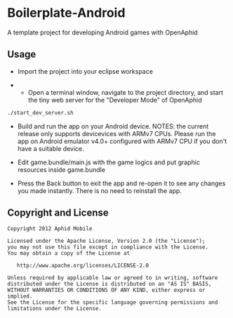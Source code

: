 Boilerplate-Android
===================

A template project for developing Android games with OpenAphid 

## Usage

- Import the project into your eclipse workspace

- - Open a terminal window, navigate to the project directory, and start the tiny web server for the "Developer Mode" of OpenAphid

```bash
./start_dev_server.sh
````

- Build and run the app on your Android device. NOTES: the current release only supports devicevices with ARMv7 CPUs. Please run the app on Android emulator v4.0+ configured with ARMv7 CPU if you don't have a suitable device.

- Edit game.bundle/main.js with the game logics and put graphic resources inside game.bundle

- Press the Back button to exit the app and re-open it to see any changes you made instantly. There is no need to reinstall the app.

## Copyright and License

```
Copyright 2012 Aphid Mobile

Licensed under the Apache License, Version 2.0 (the "License");
you may not use this file except in compliance with the License.
You may obtain a copy of the License at
 
   http://www.apache.org/licenses/LICENSE-2.0

Unless required by applicable law or agreed to in writing, software
distributed under the License is distributed on an "AS IS" BASIS,
WITHOUT WARRANTIES OR CONDITIONS OF ANY KIND, either express or implied.
See the License for the specific language governing permissions and
limitations under the License.
````